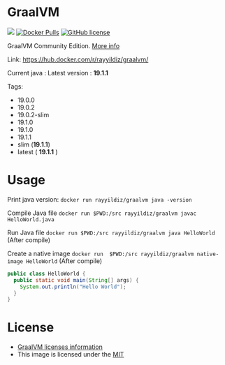 GraalVM
===

[![](https://images.microbadger.com/badges/image/rayyildiz/graalvm.svg)](https://microbadger.com/images/rayyildiz/graalvm "GraalVM") [![Docker Pulls](https://img.shields.io/docker/pulls/rayyildiz/graalvm.svg)](https://hub.docker.com/r/rayyildiz/graalvm/) [![GitHub license](https://img.shields.io/github/license/rayyildiz/docker-graalvm.svg)](https://github.com/rayyildiz/docker-graalvm/blob/master/LICENSE)


GraalVM Community Edition. [More info](https://hub.docker.com/r/rayyildiz/graalvm/)

Link: https://hub.docker.com/r/rayyildiz/graalvm/

Current java : Latest version : **19.1.1**

Tags:

* 19.0.0
* 19.0.2
* 19.0.2-slim
* 19.1.0
* 19.1.0
* 19.1.1
* slim (**19.1.1**)
* latest ( **19.1.1** )

Usage
===


Print java version: ```docker run rayyildiz/graalvm java -version```

Compile Java file ```docker run $PWD:/src rayyildiz/graalvm javac HelloWorld.java```


Run Java file ```docker run $PWD:/src rayyildiz/graalvm java HelloWorld```  (After compile)

Create a native image ```docker run  $PWD:/src rayyildiz/graalvm native-image HelloWorld```  (After compile)


```java
public class HelloWorld {
  public static void main(String[] args) {
    System.out.println("Hello World");
  }
}
```

License
===

* [GraalVM licenses information](https://github.com/oracle/graal#license)
* This image is licensed under the [MIT](LICENSE)
